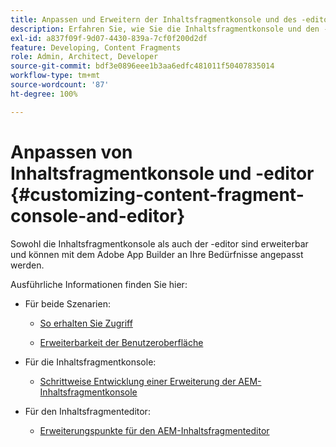 ```yaml
---
title: Anpassen und Erweitern der Inhaltsfragmentkonsole und des -editors
description: Erfahren Sie, wie Sie die Inhaltsfragmentkonsole und den -editor anpassen können
exl-id: a837f09f-9d07-4430-839a-7cf0f200d2df
feature: Developing, Content Fragments
role: Admin, Architect, Developer
source-git-commit: bdf3e0896eee1b3aa6edfc481011f50407835014
workflow-type: tm+mt
source-wordcount: '87'
ht-degree: 100%

---
```


# Anpassen von Inhaltsfragmentkonsole und -editor {#customizing-content-fragment-console-and-editor}

Sowohl die Inhaltsfragmentkonsole als auch der -editor sind erweiterbar und können mit dem Adobe App Builder an Ihre Bedürfnisse angepasst werden.

Ausführliche Informationen finden Sie hier:

* Für beide Szenarien:

   * [So erhalten Sie Zugriff](https://developer.adobe.com/uix/docs/guides/get-access/)

   * [Erweiterbarkeit der Benutzeroberfläche](https://developer.adobe.com/uix/docs/)

* Für die Inhaltsfragmentkonsole:

   * [Schrittweise Entwicklung einer Erweiterung der AEM-Inhaltsfragmentkonsole](https://developer.adobe.com/uix/docs/services/aem-cf-console-admin/extension-development/)

* Für den Inhaltsfragmenteditor:

   * [Erweiterungspunkte für den AEM-Inhaltsfragmenteditor](https://developer.adobe.com/uix/docs/services/aem-cf-editor/api/)
